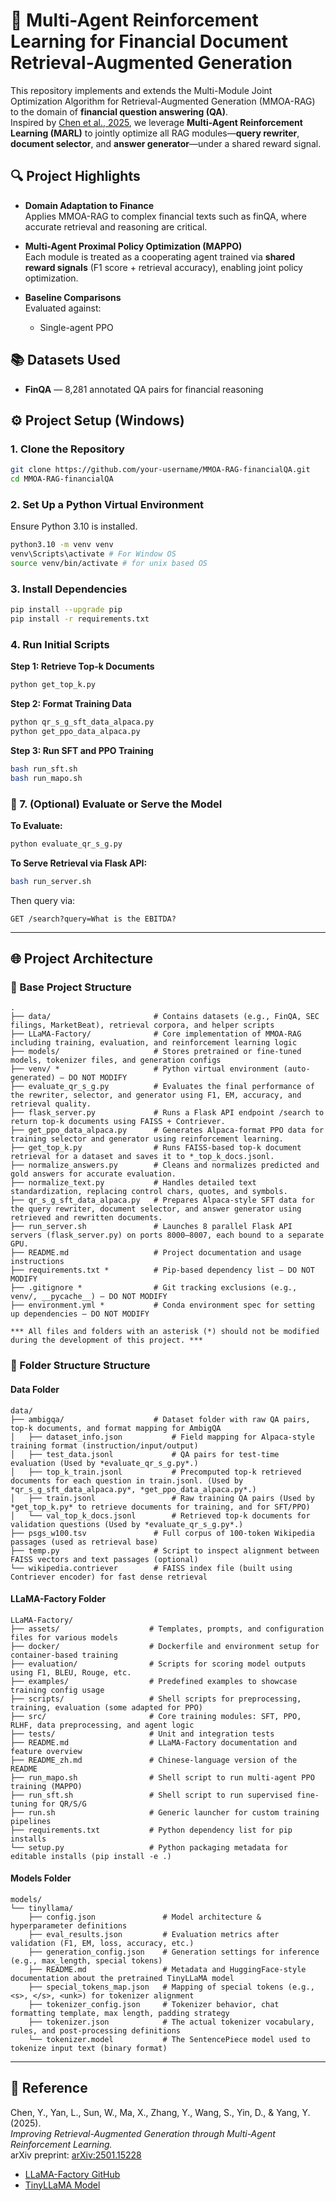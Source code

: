 # 📄 Multi-Agent Reinforcement Learning for Financial Document Retrieval-Augmented Generation

This repository implements and extends the Multi-Module Joint Optimization Algorithm for Retrieval-Augmented Generation (MMOA-RAG) to the domain of **financial question answering (QA)**.  
Inspired by [Chen et al., 2025](https://arxiv.org/abs/2501.15228), we leverage **Multi-Agent Reinforcement Learning (MARL)** to jointly optimize all RAG modules—**query rewriter**, **document selector**, and **answer generator**—under a shared reward signal.

## 🔍 Project Highlights

- **Domain Adaptation to Finance**  
  Applies MMOA-RAG to complex financial texts such as finQA, where accurate retrieval and reasoning are critical.

- **Multi-Agent Proximal Policy Optimization (MAPPO)**  
  Each module is treated as a cooperating agent trained via **shared reward signals** (F1 score + retrieval accuracy), enabling joint policy optimization.

- **Baseline Comparisons**  
  Evaluated against:
  - Single-agent PPO

## 📚 Datasets Used

- **FinQA** — 8,281 annotated QA pairs for financial reasoning  

## ⚙️ Project Setup (Windows)

### 1. Clone the Repository

```bash
git clone https://github.com/your-username/MMOA-RAG-financialQA.git
cd MMOA-RAG-financialQA
```

### 2. Set Up a Python Virtual Environment

Ensure Python 3.10 is installed.

```bash
python3.10 -m venv venv
venv\Scripts\activate # For Window OS
source venv/bin/activate # for unix based OS 
```

### 3. Install Dependencies

```bash
pip install --upgrade pip
pip install -r requirements.txt
```

### 4. Run Initial Scripts

**Step 1: Retrieve Top-k Documents**

```bash
python get_top_k.py
```

**Step 2: Format Training Data**

```bash
python qr_s_g_sft_data_alpaca.py
python get_ppo_data_alpaca.py
```

**Step 3: Run SFT and PPO Training**

```bash
bash run_sft.sh
bash run_mapo.sh
```

### 🧪 7. (Optional) Evaluate or Serve the Model

**To Evaluate:**

```bash
python evaluate_qr_s_g.py
```

**To Serve Retrieval via Flask API:**

```bash
bash run_server.sh
```

Then query via:

```
GET /search?query=What is the EBITDA?
```

---

## 🌐 Project Architecture

### 📂 Base Project Structure

```plaintext
.
├── data/                       # Contains datasets (e.g., FinQA, SEC filings, MarketBeat), retrieval corpora, and helper scripts
├── LLaMA-Factory/              # Core implementation of MMOA-RAG including training, evaluation, and reinforcement learning logic
├── models/                     # Stores pretrained or fine-tuned models, tokenizer files, and generation configs
├── venv/ *                     # Python virtual environment (auto-generated) — DO NOT MODIFY
├── evaluate_qr_s_g.py          # Evaluates the final performance of the rewriter, selector, and generator using F1, EM, accuracy, and retrieval quality.
├── flask_server.py             # Runs a Flask API endpoint /search to return top-k documents using FAISS + Contriever.
├── get_ppo_data_alpaca.py      # Generates Alpaca-format PPO data for training selector and generator using reinforcement learning.
├── get_top_k.py                # Runs FAISS-based top-k document retrieval for a dataset and saves it to *_top_k_docs.jsonl.
├── normalize_answers.py        # Cleans and normalizes predicted and gold answers for accurate evaluation.
├── normalize_text.py           # Handles detailed text standardization, replacing control chars, quotes, and symbols.
├── qr_s_g_sft_data_alpaca.py   # Prepares Alpaca-style SFT data for the query rewriter, document selector, and answer generator using retrieved and rewritten documents.
├── run_server.sh               # Launches 8 parallel Flask API servers (flask_server.py) on ports 8000–8007, each bound to a separate GPU.
├── README.md                   # Project documentation and usage instructions
├── requirements.txt *          # Pip-based dependency list — DO NOT MODIFY
├── .gitignore *                # Git tracking exclusions (e.g., venv/, __pycache__) — DO NOT MODIFY
├── environment.yml *           # Conda environment spec for setting up dependencies — DO NOT MODIFY

*** All files and folders with an asterisk (*) should not be modified during the development of this project. ***
```

### 📂 Folder Structure Structure

#### Data Folder

```plaintext
data/
├── ambigqa/                    # Dataset folder with raw QA pairs, top-k documents, and format mapping for AmbigQA
│   ├── dataset_info.json           # Field mapping for Alpaca-style training format (instruction/input/output)
│   ├── test_data.jsonl             # QA pairs for test-time evaluation (Used by *evaluate_qr_s_g.py*.)
│   ├── top_k_train.jsonl           # Precomputed top-k retrieved documents for each question in train.jsonl. (Used by *qr_s_g_sft_data_alpaca.py*, *get_ppo_data_alpaca.py*.)
│   ├── train.jsonl                 # Raw training QA pairs (Used by *get_top_k.py* to retrieve documents for training, and for SFT/PPO)
│   └── val_top_k_docs.jsonl        # Retrieved top-k documents for validation questions (Used by *evaluate_qr_s_g.py*.)
├── psgs_w100.tsv               # Full corpus of 100-token Wikipedia passages (used as retrieval base)
├── temp.py                     # Script to inspect alignment between FAISS vectors and text passages (optional)
└── wikipedia.contriever        # FAISS index file (built using Contriever encoder) for fast dense retrieval
```

#### LLaMA-Factory Folder

```plaintext
LLaMA-Factory/
├── assets/                    # Templates, prompts, and configuration files for various models
├── docker/                    # Dockerfile and environment setup for container-based training
├── evaluation/                # Scripts for scoring model outputs using F1, BLEU, Rouge, etc.
├── examples/                  # Predefined examples to showcase training config usage
├── scripts/                   # Shell scripts for preprocessing, training, evaluation (some adapted for PPO)
├── src/                       # Core training modules: SFT, PPO, RLHF, data preprocessing, and agent logic
├── tests/                     # Unit and integration tests
├── README.md                  # LLaMA-Factory documentation and feature overview
├── README_zh.md               # Chinese-language version of the README
├── run_mapo.sh                # Shell script to run multi-agent PPO training (MAPPO)
├── run_sft.sh                 # Shell script to run supervised fine-tuning for QR/S/G
├── run.sh                     # Generic launcher for custom training pipelines
├── requirements.txt           # Python dependency list for pip installs
└── setup.py                   # Python packaging metadata for editable installs (pip install -e .)
```

#### Models Folder
```plaintext
models/
└── tinyllama/
    ├── config.json               # Model architecture & hyperparameter definitions
    ├── eval_results.json         # Evaluation metrics after validation (F1, EM, loss, accuracy, etc.)
    ├── generation_config.json    # Generation settings for inference (e.g., max_length, special tokens)
    ├── README.md                 # Metadata and HuggingFace-style documentation about the pretrained TinyLLaMA model
    ├── special_tokens_map.json   # Mapping of special tokens (e.g., <s>, </s>, <unk>) for tokenizer alignment
    ├── tokenizer_config.json     # Tokenizer behavior, chat formatting template, max length, padding strategy
    ├── tokenizer.json            # The actual tokenizer vocabulary, rules, and post-processing definitions
    └── tokenizer.model           # The SentencePiece model used to tokenize input text (binary format)
```

---

## 🧠 Reference

Chen, Y., Yan, L., Sun, W., Ma, X., Zhang, Y., Wang, S., Yin, D., & Yang, Y. (2025).  
*Improving Retrieval-Augmented Generation through Multi-Agent Reinforcement Learning.*  
arXiv preprint: [arXiv:2501.15228](https://arxiv.org/abs/2501.15228)
- [LLaMA-Factory GitHub](https://github.com/hiyouga/LLaMA-Factory)
- [TinyLLaMA Model](https://huggingface.co/cashue/tiny-llama)

